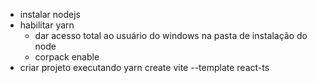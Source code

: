 - instalar nodejs
- habilitar yarn
    - dar acesso total ao usuário do windows na pasta de instalação do node
    - corpack enable
- criar projeto executando yarn create vite <nome-do-projeto> --template react-ts

